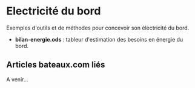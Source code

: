 # Electricité du bord

Exemples d'outils et de méthodes pour concevoir son électricité du bord. 

- **bilan-energie.ods** : tableur d'estimation des besoins en énergie du bord.

## Articles bateaux.com liés

A venir...

